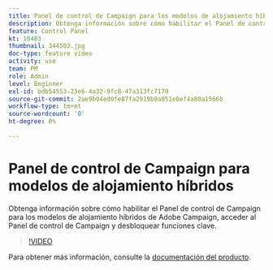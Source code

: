 ```yaml
---
title: Panel de control de Campaign para los modelos de alojamiento híbridos de Adobe Campaign
description: Obtenga información sobre cómo habilitar el Panel de control de Campaign para modelos de alojamiento híbridos, acceder al Panel de control de Campaign y desbloquear funciones clave.
feature: Control Panel
kt: 10483
thumbnail: 344502.jpg
doc-type: feature video
activity: use
team: PM
role: Admin
level: Beginner
exl-id: bdb54553-23e6-4a32-9fc8-47a313fc7179
source-git-commit: 2ae9b94ed0fe87fa2919b9a051e0ef4a80a1566b
workflow-type: tm+mt
source-wordcount: '0'
ht-degree: 0%

---
```


# Panel de control de Campaign para modelos de alojamiento híbridos

Obtenga información sobre cómo habilitar el Panel de control de Campaign para los modelos de alojamiento híbridos de Adobe Campaign, acceder al Panel de control de Campaign y desbloquear funciones clave.

>[!VIDEO](https://video.tv.adobe.com/v/344502?quality=12)

Para obtener más información, consulte la [documentación del producto](https://experienceleague.adobe.com/docs/control-panel/using/instances-settings/external-accounts.html?lang=es).
